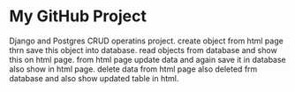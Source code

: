 # My GitHub Project

Django and Postgres
CRUD operatins project.
create object from html page thrn save this object into database.
read objects from database and show this on html page.
from html page update data and again save it in database also show in html page.
delete data from html page also deleted frm database and also show updated table in html.
